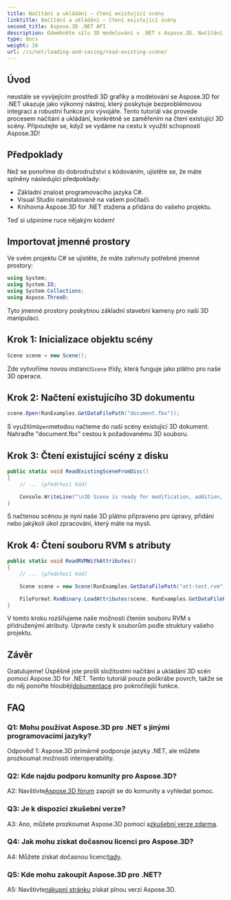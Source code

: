 ```yaml
---
title: Načítání a ukládání – čtení existující scény
linktitle: Načítání a ukládání – čtení existující scény
second_title: Aspose.3D .NET API
description: Odemkněte sílu 3D modelování v .NET s Aspose.3D. Načítání, ukládání a manipulace se scénami bez námahy. Ponořte se do světa neomezených možností.
type: docs
weight: 18
url: /cs/net/loading-and-saving/read-existing-scene/
---
```

## Úvod

neustále se vyvíjejícím prostředí 3D grafiky a modelování se Aspose.3D for .NET ukazuje jako výkonný nástroj, který poskytuje bezproblémovou integraci a robustní funkce pro vývojáře. Tento tutoriál vás provede procesem načítání a ukládání, konkrétně se zaměřením na čtení existující 3D scény. Připoutejte se, když se vydáme na cestu k využití schopností Aspose.3D!

## Předpoklady

Než se ponoříme do dobrodružství s kódováním, ujistěte se, že máte splněny následující předpoklady:

- Základní znalost programovacího jazyka C#.
- Visual Studio nainstalované na vašem počítači.
- Knihovna Aspose.3D for .NET stažena a přidána do vašeho projektu.

Teď si ušpiníme ruce nějakým kódem!

## Importovat jmenné prostory

Ve svém projektu C# se ujistěte, že máte zahrnuty potřebné jmenné prostory:

```csharp
using System;
using System.IO;
using System.Collections;
using Aspose.ThreeD;
```

Tyto jmenné prostory poskytnou základní stavební kameny pro naši 3D manipulaci.

## Krok 1: Inicializace objektu scény

```csharp
Scene scene = new Scene();
```

 Zde vytvoříme novou instanci`Scene` třídy, která funguje jako plátno pro naše 3D operace.

## Krok 2: Načtení existujícího 3D dokumentu

```csharp
scene.Open(RunExamples.GetDataFilePath("document.fbx"));
```

 S využitím`Open`metodou načteme do naší scény existující 3D dokument. Nahraďte "document.fbx" cestou k požadovanému 3D souboru.

## Krok 3: Čtení existující scény z disku

```csharp
public static void ReadExistingSceneFromDisc()
{
    // ... (předchozí kód)

    Console.WriteLine("\n3D Scene is ready for modification, addition, or processing purposes.");
}
```

S načtenou scénou je nyní naše 3D plátno připraveno pro úpravy, přidání nebo jakýkoli úkol zpracování, který máte na mysli.

## Krok 4: Čtení souboru RVM s atributy

```csharp
public static void ReadRVMWithAttributes()
{
    // ... (předchozí kód)

    Scene scene = new Scene(RunExamples.GetDataFilePath("att-test.rvm"));

    FileFormat.RvmBinary.LoadAttributes(scene, RunExamples.GetDataFilePath("att-test.att"));
}
```

V tomto kroku rozšiřujeme naše možnosti čtením souboru RVM s přidruženými atributy. Upravte cesty k souborům podle struktury vašeho projektu.

## Závěr

 Gratulujeme! Úspěšně jste prošli složitostmi načítání a ukládání 3D scén pomocí Aspose.3D for .NET. Tento tutoriál pouze poškrábe povrch, takže se do něj ponořte hlouběji[dokumentace](https://reference.aspose.com/3d/net/) pro pokročilejší funkce.

## FAQ

### Q1: Mohu používat Aspose.3D pro .NET s jinými programovacími jazyky?

Odpověď 1: Aspose.3D primárně podporuje jazyky .NET, ale můžete prozkoumat možnosti interoperability.

### Q2: Kde najdu podporu komunity pro Aspose.3D?

 A2: Navštivte[Aspose.3D fórum](https://forum.aspose.com/c/3d/18) zapojit se do komunity a vyhledat pomoc.

### Q3: Je k dispozici zkušební verze?

A3: Ano, můžete prozkoumat Aspose.3D pomocí a[zkušební verze zdarma](https://releases.aspose.com/).

### Q4: Jak mohu získat dočasnou licenci pro Aspose.3D?

 A4: Můžete získat dočasnou licenci[tady](https://purchase.aspose.com/temporary-license/).

### Q5: Kde mohu zakoupit Aspose.3D pro .NET?

A5: Navštivte[nákupní stránku](https://purchase.aspose.com/buy) získat plnou verzi Aspose.3D.
